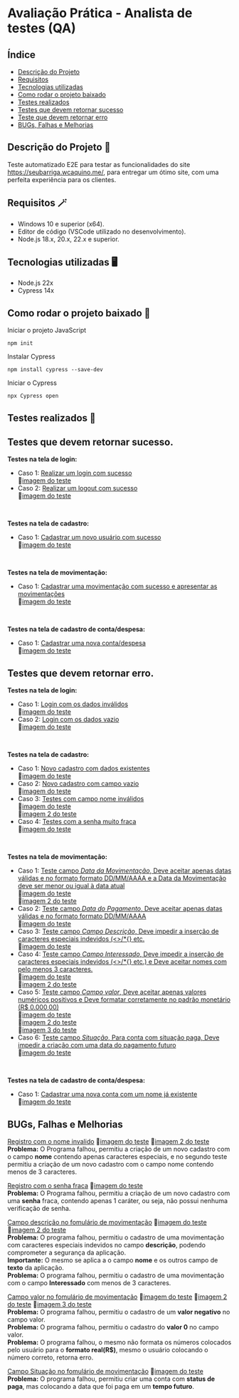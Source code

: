 # Avaliação Prática - Analista de testes (QA)

## Índice 
* [Descrição do Projeto](https://github.com/Antony-Chagas/avaliacaoPraticaQA/tree/main?tab=readme-ov-file#descri%C3%A7%C3%A3o-do-projeto-)
* [Requisitos](https://github.com/Antony-Chagas/avaliacaoPraticaQA/tree/main?tab=readme-ov-file#requisitos-)
* [Tecnologias utilizadas](https://github.com/Antony-Chagas/avaliacaoPraticaQA/tree/main?tab=readme-ov-file#tecnologias-utilizadas-)
* [Como rodar o projeto baixado](https://github.com/Antony-Chagas/avaliacaoPraticaQA/tree/main?tab=readme-ov-file#como-rodar-o-projeto-baixado-)
* [Testes realizados](https://github.com/Antony-Chagas/avaliacaoPraticaQA/tree/main?tab=readme-ov-file#testes-realizados-)
* [Testes que devem retornar sucesso](https://github.com/Antony-Chagas/avaliacaoPraticaQA/tree/main?tab=readme-ov-file#testes-que-devem-retornar-sucesso)
* [Teste que devem retornar erro](https://github.com/Antony-Chagas/avaliacaoPraticaQA/tree/main?tab=readme-ov-file#testes-que-devem-retornar-erro)
* [BUGs, Falhas e Melhorias](https://github.com/Antony-Chagas/avaliacaoPraticaQA/tree/main?tab=readme-ov-file#bugs-falhas-e-melhorias)

## Descrição do Projeto 📰
Teste automatizado E2E para testar as funcionalidades do site https://seubarriga.wcaquino.me/, para entregar um ótimo site, com uma perfeita experiência para os clientes.

## Requisitos 🪄
* Windows 10 e superior (x64). <br>
* Editor de código (VSCode utilizado no desenvolvimento). <br>
* Node.js 18.x, 20.x, 22.x e superior. <br>

## Tecnologias utilizadas 🖥
* Node.js 22x <br>
* Cypress 14x

## Como rodar o projeto baixado 🎡
Iniciar o projeto JavaScript
```
npm init
```
Instalar Cypress
```
npm install cypress --save-dev
```
Iniciar o Cypress
```
npx Cypress open
```

## Testes realizados 🔬

## Testes que devem retornar sucesso.

**Testes na tela de login:** 
* Caso 1: [Realizar um login com sucesso](https://github.com/Antony-Chagas/avaliacaoPraticaQA/blob/main/cypress/e2e/test_returns_success/login_screen/login_case1.cy.js) <br>
🔳[imagem do teste](https://github.com/Antony-Chagas/avaliacaoPraticaQA/blob/main/cypress/e2e/img/Screenshot_14.png)
* Caso 2: [Realizar um logout com sucesso](https://github.com/Antony-Chagas/avaliacaoPraticaQA/blob/main/cypress/e2e/test_returns_success/login_screen/logout_case1.cy.js) <br>
🔳[imagem do teste](https://github.com/Antony-Chagas/avaliacaoPraticaQA/blob/main/cypress/e2e/img/Screenshot_15.png)
<br>

**Testes na tela de cadastro:** 
* Caso 1: [Cadastrar um novo usuário com sucesso](https://github.com/Antony-Chagas/avaliacaoPraticaQA/blob/main/cypress/e2e/test_returns_success/registration_screen/register_case1.cy.js) <br>
🔳[imagem do teste](https://github.com/Antony-Chagas/avaliacaoPraticaQA/blob/main/cypress/e2e/img/Screenshot_16.png)
<br>

**Testes na tela de movimentação:** 
* Caso 1: [Cadastrar uma movimentação com sucesso e apresentar as movimentações](https://github.com/Antony-Chagas/avaliacaoPraticaQA/blob/main/cypress/e2e/test_returns_success/screen_of_movement/extract_case1.cy.js) <br>
🔳[imagem do teste](https://github.com/Antony-Chagas/avaliacaoPraticaQA/blob/main/cypress/e2e/img/Screenshot_17.png)
<br>

**Testes na tela de cadastro de conta/despesa:** 
* Caso 1: [Cadastrar uma nova conta/despesa](https://github.com/Antony-Chagas/avaliacaoPraticaQA/blob/main/cypress/e2e/test_returns_success/expense_creation_screen/create_expense_case1.cy.js)<br>
🔳[imagem do teste](https://github.com/Antony-Chagas/avaliacaoPraticaQA/blob/main/cypress/e2e/img/Screenshot_13.png)

## Testes que devem retornar erro.
**Testes na tela de login:** 
* Caso 1: [Login com os dados inválidos](https://github.com/Antony-Chagas/avaliacaoPraticaQA/blob/main/cypress/e2e/test_returns_error/login_screen/login_case1.cy.js) <br>
🔳[imagem do teste](https://github.com/Antony-Chagas/avaliacaoPraticaQA/blob/main/cypress/e2e/img/Screenshot_2.png)
* Caso 2: [Login com os dados vazio](https://github.com/Antony-Chagas/avaliacaoPraticaQA/blob/main/cypress/e2e/test_returns_error/login_screen/login_case2.cy.js) <br>
🔳[imagem do teste](https://github.com/Antony-Chagas/avaliacaoPraticaQA/blob/main/cypress/e2e/img/Screenshot_3.png)
<br>

**Testes na tela de cadastro:** 
* Caso 1: [Novo cadastro com dados existentes](https://github.com/Antony-Chagas/avaliacaoPraticaQA/blob/main/cypress/e2e/test_returns_error/registration_screen/register_case1.cy.js) <br>
🔳[imagem do teste](https://github.com/Antony-Chagas/avaliacaoPraticaQA/blob/main/cypress/e2e/img/Screenshot_4.png)
* Caso 2: [Novo cadastro com campo vazio](https://github.com/Antony-Chagas/avaliacaoPraticaQA/blob/main/cypress/e2e/test_returns_error/registration_screen/register_case2.cy.js) <br>
🔳[imagem do teste](https://github.com/Antony-Chagas/avaliacaoPraticaQA/blob/main/cypress/e2e/img/Screenshot_5.png)
* Caso 3: [Testes com campo nome inválidos](https://github.com/Antony-Chagas/avaliacaoPraticaQA/blob/main/cypress/e2e/test_returns_error/registration_screen/register_case3.cy.js) <br>
🔳[imagem do teste](https://github.com/Antony-Chagas/avaliacaoPraticaQA/blob/main/cypress/e2e/img/Screenshot_6.png) <br>
🔳[imagem 2 do teste](https://github.com/Antony-Chagas/avaliacaoPraticaQA/blob/main/cypress/e2e/img/Screenshot_6.1.png)
* Caso 4: [Testes com a senha muito fraca](https://github.com/Antony-Chagas/avaliacaoPraticaQA/blob/main/cypress/e2e/test_returns_error/registration_screen/register_case4.cy.js) <br>
🔳[imagem do teste](https://github.com/Antony-Chagas/avaliacaoPraticaQA/blob/main/cypress/e2e/img/Screenshot_7.png)
<br>

**Testes na tela de movimentação:** 
* Caso 1: [Teste campo *Data da Movimentação*, Deve aceitar apenas datas válidas e no formato formato DD/MM/AAAA e a Data da Movimentação deve ser menor ou igual à data atual](https://github.com/Antony-Chagas/avaliacaoPraticaQA/blob/main/cypress/e2e/test_returns_error/screen_of_movement/movement_case1.cy.js) <br>
🔳[imagem do teste](https://github.com/Antony-Chagas/avaliacaoPraticaQA/blob/main/cypress/e2e/img/Screenshot_8.png) <br>
🔳[imagem 2 do teste](https://github.com/Antony-Chagas/avaliacaoPraticaQA/blob/main/cypress/e2e/img/Screenshot_8.1.png)
* Caso 2: [Teste campo *Data do Pagamento*, Deve aceitar apenas datas válidas e no formato formato DD/MM/AAAA](https://github.com/Antony-Chagas/avaliacaoPraticaQA/blob/main/cypress/e2e/test_returns_error/screen_of_movement/movement_case2.cy.js) <br>
🔳[imagem do teste](https://github.com/Antony-Chagas/avaliacaoPraticaQA/blob/main/cypress/e2e/img/Screenshot_9.png)
* Caso 3: [Teste campo *Campo Descrição*, Deve impedir a inserção de caracteres especiais indevidos (<>/*{} etc.](https://github.com/Antony-Chagas/avaliacaoPraticaQA/blob/main/cypress/e2e/test_returns_error/screen_of_movement/movement_case3.cy.js) <br>
🔳[imagem do teste](https://github.com/Antony-Chagas/avaliacaoPraticaQA/blob/main/cypress/e2e/img/Screenshot_10.png)
* Caso 4: [Teste campo *Campo Interessado*, Deve impedir a inserção de caracteres especiais indevidos (<>/*{} etc.) e Deve aceitar nomes com pelo menos 3 caracteres.](https://github.com/Antony-Chagas/avaliacaoPraticaQA/blob/main/cypress/e2e/test_returns_error/screen_of_movement/movement_case4.cy.js) <br>
🔳[imagem do teste](https://github.com/Antony-Chagas/avaliacaoPraticaQA/blob/main/cypress/e2e/img/Screenshot_11.png) <br>
🔳[imagem 2 do teste](https://github.com/Antony-Chagas/avaliacaoPraticaQA/blob/main/cypress/e2e/img/Screenshot_11.1.png)
* Caso 5: [Teste campo *Campo valor*, Deve aceitar apenas valores numéricos positivos e Deve formatar corretamente no padrão monetário (R$ 0.000,00)](https://github.com/Antony-Chagas/avaliacaoPraticaQA/blob/main/cypress/e2e/test_returns_error/screen_of_movement/movement_case5.cy.js) <br>
🔳[imagem do teste](https://github.com/Antony-Chagas/avaliacaoPraticaQA/blob/main/cypress/e2e/img/Screenshot_12.png) <br>
🔳[imagem 2 do teste](https://github.com/Antony-Chagas/avaliacaoPraticaQA/blob/main/cypress/e2e/img/Screenshot_12.1.png) <br>
🔳[imagem 3 do teste](https://github.com/Antony-Chagas/avaliacaoPraticaQA/blob/main/cypress/e2e/img/Screenshot_12.2.png)
* Caso 6: [Teste campo *Situação*, Para conta com situação paga, Deve impedir a criação com uma data do pagamento futuro](https://github.com/Antony-Chagas/avaliacaoPraticaQA/blob/main/cypress/e2e/test_returns_error/screen_of_movement/movement_case6.cy.js) <br>
🔳[imagem do teste](https://github.com/Antony-Chagas/avaliacaoPraticaQA/blob/main/cypress/e2e/img/Screenshot_18.png)
<br>

**Testes na tela de cadastro de conta/despesa:** 
* Caso 1: [Cadastrar uma nova conta com um nome já existente](https://github.com/Antony-Chagas/avaliacaoPraticaQA/blob/main/cypress/e2e/test_returns_error/expense_creation_screen/create_expense_case1.cy.js) <br>
🔳[imagem do teste](https://github.com/Antony-Chagas/avaliacaoPraticaQA/blob/main/cypress/e2e/img/Screenshot_1.png)

## BUGs, Falhas e Melhorias 

[Registro com o nome invalido](https://github.com/Antony-Chagas/avaliacaoPraticaQA/blob/main/cypress/e2e/test_returns_error/registration_screen/register_case3.cy.js) 
🔳[imagem do teste](https://github.com/Antony-Chagas/avaliacaoPraticaQA/blob/main/cypress/e2e/img/Screenshot_6.png)
🔳[imagem 2 do teste](https://github.com/Antony-Chagas/avaliacaoPraticaQA/blob/main/cypress/e2e/img/Screenshot_6.1.png) <br>
**Problema:** O Programa falhou, permitiu a criação de um novo cadastro com o campo **nome** contendo apenas caracteres especiais, e no segundo teste permitiu a criação de um novo cadastro com o campo nome contendo menos de 3 caracteres. 

[Registro com o senha fraca](https://github.com/Antony-Chagas/avaliacaoPraticaQA/blob/main/cypress/e2e/test_returns_error/registration_screen/register_case4.cy.js) 
🔳[imagem do teste](https://github.com/Antony-Chagas/avaliacaoPraticaQA/blob/main/cypress/e2e/img/Screenshot_7.png) <br>
**Problema:** O Programa falhou, permitiu a criação de um novo cadastro com uma **senha** fraca, contendo apenas 1 caráter, ou seja, não possui nenhuma verificação de senha.

[Campo descrição no fomulário de movimentação](https://github.com/Antony-Chagas/avaliacaoPraticaQA/blob/main/cypress/e2e/test_returns_error/screen_of_movement/movement_case3.cy.js) 
🔳[imagem do teste](https://github.com/Antony-Chagas/avaliacaoPraticaQA/blob/main/cypress/e2e/img/Screenshot_11.png)
🔳[imagem 2 do teste](https://github.com/Antony-Chagas/avaliacaoPraticaQA/blob/main/cypress/e2e/img/Screenshot_11.1.png) <br>
**Problema:** O programa falhou, permitiu o cadastro de uma movimentação com caracteres especiais indevidos no campo **descrição**, podendo comprometer a segurança da aplicação.<br>
**Importante:** O mesmo se aplica a o campo **nome** e os outros campo de **texto** da aplicação.<br>
**Problema:** O programa falhou, permitiu o cadastro de uma movimentação com o campo **Interessado** com menos de 3 caracteres. <br>

[Campo valor no fomulário de movimentação](https://github.com/Antony-Chagas/avaliacaoPraticaQA/blob/main/cypress/e2e/test_returns_error/screen_of_movement/movement_case5.cy.js) 
🔳[imagem do teste](https://github.com/Antony-Chagas/avaliacaoPraticaQA/blob/main/cypress/e2e/img/Screenshot_12.png) 
🔳[imagem 2 do teste](https://github.com/Antony-Chagas/avaliacaoPraticaQA/blob/main/cypress/e2e/img/Screenshot_12.1.png) 
🔳[imagem 3 do teste](https://github.com/Antony-Chagas/avaliacaoPraticaQA/blob/main/cypress/e2e/img/Screenshot_12.2.png) <br>
**Problema:** O programa falhou, permitiu o cadastro de um **valor negativo** no campo valor.<br>
**Problema:** O programa falhou, permitiu o cadastro do **valor 0** no campo valor. <br>
**Problema:** O programa falhou, o mesmo não formata os números colocados pelo usuário para o **formato real(R$)**, mesmo o usuário colocando o número correto, retorna erro.<br>

[Campo Situação no fomulário de movimentação](https://github.com/Antony-Chagas/avaliacaoPraticaQA/blob/main/cypress/e2e/test_returns_error/screen_of_movement/movement_case6.cy.js) 
🔳[imagem do teste](https://github.com/Antony-Chagas/avaliacaoPraticaQA/blob/main/cypress/e2e/img/Screenshot_18.png) <br>
**Problema:** O programa falhou, permitiu criar uma conta com **status de paga**, mas colocando a data que foi paga em um **tempo futuro**.